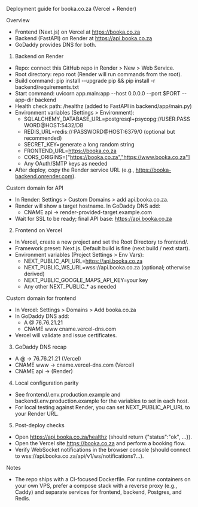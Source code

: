 Deployment guide for booka.co.za (Vercel + Render)

Overview
- Frontend (Next.js) on Vercel at https://booka.co.za
- Backend (FastAPI) on Render at https://api.booka.co.za
- GoDaddy provides DNS for both.

1) Backend on Render
- Repo: connect this GitHub repo in Render > New > Web Service.
- Root directory: repo root (Render will run commands from the root).
- Build command:
  pip install --upgrade pip && pip install -r backend/requirements.txt
- Start command:
  uvicorn app.main:app --host 0.0.0.0 --port $PORT --app-dir backend
- Health check path: /healthz (added to FastAPI in backend/app/main.py)
- Environment variables (Settings > Environment):
  - SQLALCHEMY_DATABASE_URL=postgresql+psycopg://USER:PASSWORD@HOST:5432/DB
  - REDIS_URL=redis://:PASSWORD@HOST:6379/0 (optional but recommended)
  - SECRET_KEY=generate a long random string
  - FRONTEND_URL=https://booka.co.za
  - CORS_ORIGINS=["https://booka.co.za","https://www.booka.co.za"]
  - Any OAuth/SMTP keys as needed
- After deploy, copy the Render service URL (e.g., https://booka-backend.onrender.com).

Custom domain for API
- In Render: Settings > Custom Domains > add api.booka.co.za.
- Render will show a target hostname. In GoDaddy DNS add:
  - CNAME  api  -> render-provided-target.example.com
- Wait for SSL to be ready; final API base: https://api.booka.co.za

2) Frontend on Vercel
- In Vercel, create a new project and set the Root Directory to frontend/.
- Framework preset: Next.js. Default build is fine (next build / next start).
- Environment variables (Project Settings > Env Vars):
  - NEXT_PUBLIC_API_URL=https://api.booka.co.za
  - NEXT_PUBLIC_WS_URL=wss://api.booka.co.za (optional; otherwise derived)
  - NEXT_PUBLIC_GOOGLE_MAPS_API_KEY=your key
  - Any other NEXT_PUBLIC_* as needed

Custom domain for frontend
- In Vercel: Settings > Domains > Add booka.co.za
- In GoDaddy DNS add:
  - A     @     76.76.21.21
  - CNAME www   cname.vercel-dns.com
- Vercel will validate and issue certificates.

3) GoDaddy DNS recap
- A @      -> 76.76.21.21 (Vercel)
- CNAME www -> cname.vercel-dns.com (Vercel)
- CNAME api -> <render target> (Render)

4) Local configuration parity
- See frontend/.env.production.example and backend/.env.production.example for the variables to set in each host.
- For local testing against Render, you can set NEXT_PUBLIC_API_URL to your Render URL.

5) Post-deploy checks
- Open https://api.booka.co.za/healthz (should return {"status":"ok", ...}).
- Open the Vercel site https://booka.co.za and perform a booking flow.
- Verify WebSocket notifications in the browser console (should connect to wss://api.booka.co.za/api/v1/ws/notifications?...).

Notes
- The repo ships with a CI-focused Dockerfile. For runtime containers on your own VPS, prefer a compose stack with a reverse proxy (e.g., Caddy) and separate services for frontend, backend, Postgres, and Redis.


